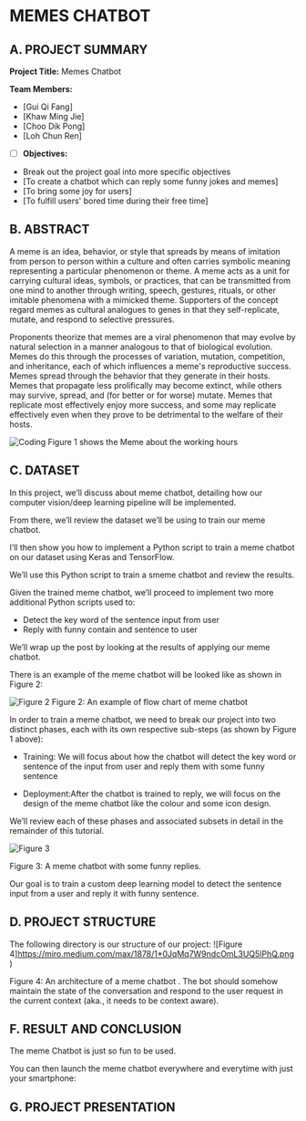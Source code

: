 # MEMES CHATBOT

## A. PROJECT SUMMARY

**Project Title:** Memes Chatbot

**Team Members:** 
- [Gui Qi Fang]
- [Khaw Ming Jie]
- [Choo Dik Pong]
- [Loh Chun Ren]


- [ ] **Objectives:**
- Break out the project goal into more specific objectives
- [To create a chatbot which can reply some funny jokes and memes]
- [To bring some joy for users]
- [To fulfill users' bored time during their free time]


##  B. ABSTRACT 

A meme is an idea, behavior, or style that spreads by means of imitation from person to person within a culture and often carries symbolic meaning representing a particular phenomenon or theme. A meme acts as a unit for carrying cultural ideas, symbols, or practices, that can be transmitted from one mind to another through writing, speech, gestures, rituals, or other imitable phenomena with a mimicked theme. Supporters of the concept regard memes as cultural analogues to genes in that they self-replicate, mutate, and respond to selective pressures.

Proponents theorize that memes are a viral phenomenon that may evolve by natural selection in a manner analogous to that of biological evolution. Memes do this through the processes of variation, mutation, competition, and inheritance, each of which influences a meme's reproductive success. Memes spread through the behavior that they generate in their hosts. Memes that propagate less prolifically may become extinct, while others may survive, spread, and (for better or for worse) mutate. Memes that replicate most effectively enjoy more success, and some may replicate effectively even when they prove to be detrimental to the welfare of their hosts.


![Coding](https://www.todaysparent.com/wp-content/uploads/2017/06/when-your-kid-becomes-a-meme.jpg)
Figure 1 shows the Meme about the working hours


## C.  DATASET

In this project, we’ll discuss about meme chatbot, detailing how our computer vision/deep learning pipeline will be implemented.

From there, we’ll review the dataset we’ll be using to train our meme chatbot.

I’ll then show you how to implement a Python script to train a meme chatbot on our dataset using Keras and TensorFlow.

We’ll use this Python script to train a smeme chatbot and review the results.

Given the trained meme chatbot, we’ll proceed to implement two more additional Python scripts used to:

- Detect the key word of the sentence input from user
- Reply with funny contain and sentence to user

We’ll wrap up the post by looking at the results of applying our meme chatbot.


There is an example of the meme chatbot will be looked like as shown in Figure 2:

![Figure 2](https://s3.eu-west-2.amazonaws.com/ubisend.website/assets/hubfs/img/blog/chatbtot_flowchart.jpg)
Figure 2: An example of flow chart of meme chatbot 

In order to train a meme chatbot, we need to break our project into two distinct phases, each with its own respective sub-steps (as shown by Figure 1 above):

- Training: We will focus about how the chatbot will detect the key word or sentence of the input from user and reply them with some funny sentence 

- Deployment:After the chatbot is trained to reply, we will focus on the design of the meme chatbot like the colour and some icon design.

We’ll review each of these phases and associated subsets in detail in the remainder of this tutorial.




![Figure 3](
https://pics.me.me/thumb_decided-to-talk-to-that-chatbot-as-well-i-think-68973127.png
)

Figure 3: A meme chatbot with some funny replies. 

Our goal is to train a custom deep learning model to detect the sentence input from a user and reply it with funny sentence.



## D.   PROJECT STRUCTURE

The following directory is our structure of our project:
![Figure 4]https://miro.medium.com/max/1878/1*0JqMq7W9ndcOmL3UQ5lPhQ.png)

Figure 4: An architecture of a meme chatbot . 
The bot should somehow maintain the state of the conversation and respond to the user request in the current context (aka., it needs to be context aware).



## F.  RESULT AND CONCLUSION

The meme Chatbot is just so fun to be used.

You can then launch the meme chatbot everywhere and everytime with just your smartphone:




## G.   PROJECT PRESENTATION 






